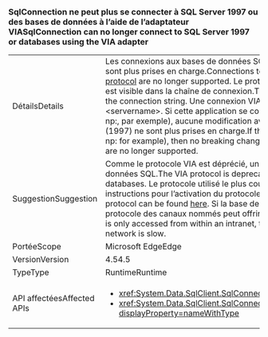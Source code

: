 ### <a name="sqlconnection-can-no-longer-connect-to-sql-server-1997-or-databases-using-the-via-adapter"></a><span data-ttu-id="89980-101">SqlConnection ne peut plus se connecter à SQL Server 1997 ou des bases de données à l’aide de l’adaptateur VIA</span><span class="sxs-lookup"><span data-stu-id="89980-101">SqlConnection can no longer connect to SQL Server 1997 or databases using the VIA adapter</span></span>

|   |   |
|---|---|
|<span data-ttu-id="89980-102">Détails</span><span class="sxs-lookup"><span data-stu-id="89980-102">Details</span></span>|<span data-ttu-id="89980-103">Les connexions aux bases de données SQL Server à l’aide du [protocole VIA (Virtual Interface Adapter)](https://technet.microsoft.com/library/ms191229%28v=sql.105%29.aspx) ne sont plus prises en charge.</span><span class="sxs-lookup"><span data-stu-id="89980-103">Connections to SQL Server databases using the [Virtual Interface Adapter (VIA) protocol](https://technet.microsoft.com/library/ms191229%28v=sql.105%29.aspx) are no longer supported.</span></span> <span data-ttu-id="89980-104">Le protocole utilisé pour se connecter à une base de données SQL Server est visible dans la chaîne de connexion.</span><span class="sxs-lookup"><span data-stu-id="89980-104">The protocol used to connect to a SQL Server database is visible in the connection string.</span></span> <span data-ttu-id="89980-105">Une connexion VIA contiendra via:&lt;nom_serveur&gt;.</span><span class="sxs-lookup"><span data-stu-id="89980-105">A VIA connection will contain via:&lt;servername&gt;.</span></span> <span data-ttu-id="89980-106">Si cette application se connecte à SQL via un protocole autre que le protocole VIA (tcp: ou np:, par exemple), aucune modification avec rupture n’est détectée. De plus, les connexions à SQL Server 7 (1997) ne sont plus prises en charge.</span><span class="sxs-lookup"><span data-stu-id="89980-106">If this app is connecting to SQL via a protocol other than VIA (tcp: or np: for example), then no breaking change will be encountered.Also, connections to SQL Server 7 (1997) are no longer supported.</span></span>|
|<span data-ttu-id="89980-107">Suggestion</span><span class="sxs-lookup"><span data-stu-id="89980-107">Suggestion</span></span>|<span data-ttu-id="89980-108">Comme le protocole VIA est déprécié, un autre protocole doit être utilisé pour se connecter aux bases de données SQL.</span><span class="sxs-lookup"><span data-stu-id="89980-108">The VIA protocol is deprecated, so an alternative protocol should be used to connect to SQL databases.</span></span> <span data-ttu-id="89980-109">Le protocole utilisé le plus courant est TCP/IP.</span><span class="sxs-lookup"><span data-stu-id="89980-109">The most common protocol used is TCP/IP.</span></span> <span data-ttu-id="89980-110">Les instructions pour l’activation du protocole TCP/IP sont accessibles [ici](https://msdn.microsoft.com/library/bb909712.aspx).</span><span class="sxs-lookup"><span data-stu-id="89980-110">Instructions for enabling the TCP/IP protocol can be found [here](https://msdn.microsoft.com/library/bb909712.aspx).</span></span> <span data-ttu-id="89980-111">Si la base de données est accessible uniquement à partir d’un intranet, le protocole des canaux nommés peut offrir de meilleures performances en cas de réseau lent.</span><span class="sxs-lookup"><span data-stu-id="89980-111">If the database is only accessed from within an intranet, the shared pipes protocol may provide better performance if the network is slow.</span></span>|
|<span data-ttu-id="89980-112">Portée</span><span class="sxs-lookup"><span data-stu-id="89980-112">Scope</span></span>|<span data-ttu-id="89980-113">Microsoft Edge</span><span class="sxs-lookup"><span data-stu-id="89980-113">Edge</span></span>|
|<span data-ttu-id="89980-114">Version</span><span class="sxs-lookup"><span data-stu-id="89980-114">Version</span></span>|<span data-ttu-id="89980-115">4.5</span><span class="sxs-lookup"><span data-stu-id="89980-115">4.5</span></span>|
|<span data-ttu-id="89980-116">Type</span><span class="sxs-lookup"><span data-stu-id="89980-116">Type</span></span>|<span data-ttu-id="89980-117">Runtime</span><span class="sxs-lookup"><span data-stu-id="89980-117">Runtime</span></span>|
|<span data-ttu-id="89980-118">API affectées</span><span class="sxs-lookup"><span data-stu-id="89980-118">Affected APIs</span></span>|<ul><li><xref:System.Data.SqlClient.SqlConnection.%23ctor(System.String)?displayProperty=nameWithType></li><li><xref:System.Data.SqlClient.SqlConnection.%23ctor(System.String,System.Data.SqlClient.SqlCredential)?displayProperty=nameWithType></li></ul>|


